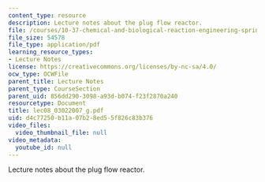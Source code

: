 ```yaml
---
content_type: resource
description: Lecture notes about the plug flow reactor.
file: /courses/10-37-chemical-and-biological-reaction-engineering-spring-2007/d4c77250b11a07b28ed55f826c83b376_lec08_03022007_g.pdf
file_size: 54578
file_type: application/pdf
learning_resource_types:
- Lecture Notes
license: https://creativecommons.org/licenses/by-nc-sa/4.0/
ocw_type: OCWFile
parent_title: Lecture Notes
parent_type: CourseSection
parent_uid: 856dd290-3098-a93d-b074-f23f2870a240
resourcetype: Document
title: lec08_03022007_g.pdf
uid: d4c77250-b11a-07b2-8ed5-5f826c83b376
video_files:
  video_thumbnail_file: null
video_metadata:
  youtube_id: null
---
```

Lecture notes about the plug flow reactor.